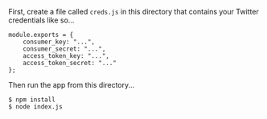 
First, create a file called `creds.js` in this directory that contains
your Twitter credentials like so...

    module.exports = {
        consumer_key: "...",
        consumer_secret: "...",
        access_token_key: "...",
        access_token_secret: "..."
    };

Then run the app from this directory...

    $ npm install
    $ node index.js
